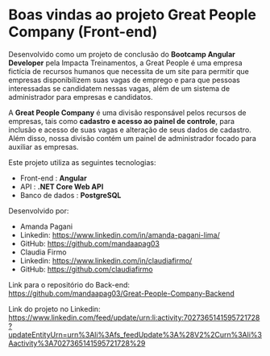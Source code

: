 # Boas vindas ao projeto Great People Company (Front-end)
Desenvolvido como um projeto de conclusão do **Bootcamp Angular Developer** pela Impacta Treinamentos, a Great People é uma empresa fictícia de recursos humanos que necessita de um site para permitir que empresas disponibilizem suas vagas de emprego e para que pessoas interessadas se candidatem nessas vagas, além de um sistema de administrador para empresas e candidatos.

A **Great People Company** é uma divisão responsável pelos recursos de empresas, tais como **cadastro e acesso ao painel de controle**, para inclusão e acesso de suas vagas e alteração de seus dados de cadastro. Além disso, nossa divisão contém um painel de administrador focado para auxiliar as empresas.

Este projeto utiliza as seguintes tecnologias:
 - Front-end : **Angular**
 - API : **.NET Core Web API**
 - Banco de dados : **PostgreSQL**

Desenvolvido por:
- Amanda Pagani
 - Linkedin: https://www.linkedin.com/in/amanda-pagani-lima/
 - GitHub: https://github.com/mandaapag03
- Claudia Firmo
 -  Linkedin: https://www.linkedin.com/in/claudiafirmo/
  - GitHub: https://github.com/claudiafirmo

Link para o repositório do Back-end: https://github.com/mandaapag03/Great-People-Company-Backend

Link do projeto no Linkedin: https://www.linkedin.com/feed/update/urn:li:activity:7027365141595721728?updateEntityUrn=urn%3Ali%3Afs_feedUpdate%3A%28V2%2Curn%3Ali%3Aactivity%3A7027365141595721728%29
